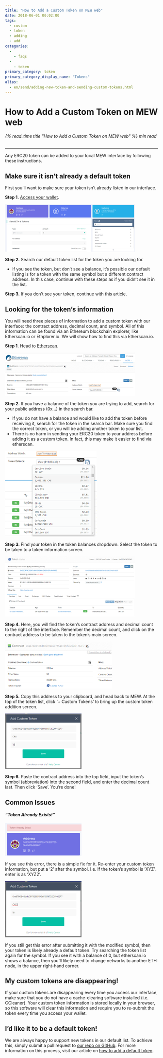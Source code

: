```yaml
---
title: "How to Add a Custom Token on MEW web"
date: 2018-06-01 00:02:00
tags:
  - custom
  - token
  - adding
  - add
categories:
  - 
    - faqs
  - 
    - token
primary_category: token
primary_category_display_name: "Tokens"
alias:
  - en/send/adding-new-token-and-sending-custom-tokens.html
---
```


# **How to Add a Custom Token on MEW web**

###### {% read_time title "How to Add a Custom Token on MEW web" %} min read

* * *

Any ERC20 token can be added to your local MEW interface by following these instructions.

## **Make sure it isn’t already a default token**

First you’ll want to make sure your token isn’t already listed in our interface.

**Step 1.** [Access your wallet](/@@@@@@/getting-started/how-to-access-your-wallet/).

<img src="/images/posts/tokens/Custom1.png" alt="Image of accessed MEW wallet" width="85%" />

**Step 2.** Search our default token list for the token you are looking for.

-   If you see the token, but don’t see a balance, it’s possible our default listing is for a token with the same symbol but a different contract address. In this case, continue with these steps as if you didn’t see it in the list.

**Step 3.** If you don’t see your token, continue with this article.

## **Looking for the token’s information**

You will need three pieces of information to add a custom token with our interface: the contract address, decimal count, and symbol. All of this information can be found via an Ethereum blockchain explorer, like Etherscan.io or Ethplorer.io. We will show how to find this via Etherscan.io.

**Step 1.** Head to [Etherscan](https://etherscan.io).

<img src="/images/posts/tokens/Custom2.png" alt="Image of Etherscan" width="85%" />

**Step 2.** If you have a balance of the token you are trying to add, search for your public address (0x...) in the search bar.

-   If you do not have a balance and would like to add the token before receiving it, search for the token in the search bar. Make sure you find the correct token, or you will be adding another token to your list.
-   There is no harm in sending your ERC20 token to your address before adding it as a custom token. In fact, this may make it easier to find via etherscan.

<img src="/images/posts/tokens/Custom3.png" alt="Image of Etherscan owned tokens" width="60%" />

**Step 3.** Find your token in the token balances dropdown. Select the token to be taken to a token information screen.

<img src="/images/posts/tokens/Custom4.png" alt="Image of Etherscan token information" width="85%" />

**Step 4.** Here, you will find the token’s contract address and decimal count to the right of the interface. Remember the decimal count, and click on the contract address to be taken to the token’s main screen.

<img src="/images/posts/tokens/Custom5.png" alt="Image of token Contract Address on Etherscan" width="70%" />

**Step 5.** Copy this address to your clipboard, and head back to MEW. At the top of the token list, click ‘+ Custom Tokens’ to bring up the custom token addition screen.

<img src="/images/posts/tokens/Custom6.png" alt="Image of adding a custom token on MEW" width="50%" />

**Step 6.** Paste the contract address into the top field, input the token’s symbol (abbreviation) into the second field, and enter the decimal count last. Then click ‘Save’. You’re done!

## **Common Issues**

#### _“Token Already Exists!”_

<img src="/images/posts/tokens/Custom7.png" alt="Image of 'Token Already Exists' error on MEW" width="50%" />

If you see this error, there is a simple fix for it. Re-enter your custom token information, but put a ‘2’ after the symbol. I.e. If the token’s symbol is ‘XYZ’, enter is as ‘XYZ2’.

<img src="/images/posts/tokens/Custom8.png" alt="Image of adding custom token on MEW with '2' added" width="50%" />

If you still get this error after submitting it with the modified symbol, then your token is likely already a default token. Try searching the token list again for the symbol. If you see it with a balance of 0, but etherscan.io shows a balance, then you’ll likely need to change networks to another ETH node, in the upper right-hand corner.

## **My custom tokens are disappearing!**

If your custom tokens are disappearing every time you access our interface, make sure that you do not have a cache-clearing software installed (i.e. CCleaner). Your custom token information is stored locally in your browser, so this software will clear this information and require you to re-submit the token every time you access your wallet.

## **I’d like it to be a default token!**

We are always happy to support new tokens in our default list. To achieve this, simply submit a pull request to [our repo on GitHub](https://github.com/MyEtherWallet/ethereum-lists/tree/master/src/tokens/eth). For more information on this process, visit our article on [how to add a default token](/@@@@@@/tokens/adding-token-as-a-default/).
